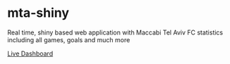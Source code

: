 # mta-shiny
Real time, shiny based web application with Maccabi Tel Aviv FC statistics including all games, goals and much more 

[Live Dashboard](https://polo.shinyapps.io/mta-data/)
